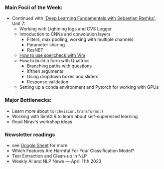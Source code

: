 ### Main Focii of the Week:
- Continued with ['Deep Learning Fundamentals with Sebastian Rashka'](https://github.com/~_fundamentals), Unit 7:
    - Working with Lightning logs and CVS Logger
    - Introduction to CNNs and convolution layers
        - Filters, max pooling, working with multiple channels
        - Parameter sharing
        - ResNET
    - [How to use spellcheck with Vim](https://www.linux.com/training-tutorials/using-spell-checking-vim/)
    - How to build a form with Qualtrics
        - Branching paths with questions
        - if/then arguments
        - Using dropdown boxes and sliders
        - Response validation
    - Setting up a conda environment and Pytorch for working with GPUs

### Major Bottlenecks:
- Learn more about `torchvision.transforms()`
- Working with SimCLR to learn about self-supervised learning
- Read Nirav's workshop ideas

### Newsletter readings 
- see [Google Sheet](https://docs.google.com/spreadsheets/d/1cq9_SipCVP6hIJWxPT3Hgf_hnUGpQ7iWtLCBcbVFeW4/edit?usp=sharing) for more
- Which Features Are Harmful For Your Classification Model?
- Text Extraction and Clean-up in NLP
- Weekly AI and NLP News — April 11th 2023
